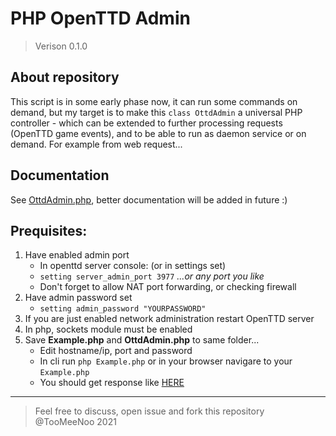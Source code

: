 # PHP OpenTTD Admin

> Verison 0.1.0

## About repository
This script is in some early phase now, it can run some commands on demand, but my target is to make this `class OttdAdmin` a universal PHP controller - which can be extended to further processing requests (OpenTTD game events), and to be able to run as daemon service or on demand.
For example from web request...

## Documentation
See [OttdAdmin.php](OttdAdmin.php), better documentation will be added in future :)

## Prequisites:
1. Have enabled admin port
    - In openttd server console: (or in settings set)
    - `setting server_admin_port 3977` *...or any port you like*
    - Don't forget to allow NAT port forwarding, or checking firewall
2. Have admin password set
    - `setting admin_password "YOURPASSWORD"`
3. If you are just enabled network administration restart OpenTTD server
4. In php, sockets module must be enabled
5. Save **Example.php** and **OttdAdmin.php** to same folder...
   - Edit hostname/ip, port and password
   - In cli run `php Example.php` or in your browser navigare to your `Example.php`
   - You should get response like [HERE](example-output.txt)


-----
> Feel free to discuss, open issue and fork this repository  
> @TooMeeNoo 2021

